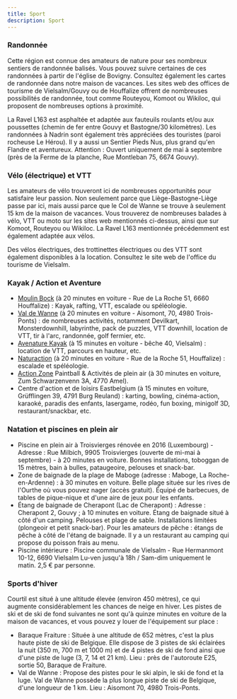 ```yaml
---
title: Sport
description: Sport
---
```


### Randonnée

Cette région est connue des amateurs de nature pour ses nombreux sentiers de randonnée balisés. Vous pouvez suivre certaines de ces randonnées à partir de l'église de Bovigny. Consultez également les cartes de randonnée dans notre maison de vacances.
Les sites web des offices de tourisme de Vielsalm/Gouvy ou de Houffalize offrent de nombreuses possibilités de randonnée, tout comme Routeyou, Komoot ou Wikiloc, qui proposent de nombreuses options à proximité.

La Ravel L163 est asphaltée et adaptée aux fauteuils roulants et/ou aux poussettes (chemin de fer entre Gouvy et Bastogne/30 kilomètres).
Les randonnées à Nadrin sont également très appréciées des touristes (paroi rocheuse Le Hérou).
Il y a aussi un Sentier Pieds Nus, plus grand qu'en Flandre et aventureux. Attention : Ouvert uniquement de mai à septembre (près de la Ferme de la planche, Rue Montleban 75, 6674 Gouvy).

### Vélo (électrique) et VTT

Les amateurs de vélo trouveront ici de nombreuses opportunités pour satisfaire leur passion. Non seulement parce que Liège-Bastogne-Liège passe par ici, mais aussi parce que le Col de Wanne se trouve à seulement 15 km de la maison de vacances. Vous trouverez de nombreuses balades à vélo, VTT ou moto sur les sites web mentionnés ci-dessus, ainsi que sur Komoot, Routeyou ou Wikiloc. La Ravel L163 mentionnée précédemment est également adaptée aux vélos.

Des vélos électriques, des trottinettes électriques ou des VTT sont également disponibles à la location. Consultez le site web de l'office du tourisme de Vielsalm.

### Kayak / Action et Aventure

- [Moulin Bock](http://www.naturaction.com) (à 20 minutes en voiture - Rue de La Roche 51, 6660 Houffalize) : Kayak, rafting, VTT, escalade ou spéléologie.
- [Val de Wanne](https://www.levaldewanne.com) (à 20 minutes en voiture - Aisomont, 70, 4980 Trois-Ponts) : de nombreuses activités, notamment Devilkart, Monsterdownhill, labyrinthe, pack de puzzles, VTT downhill, location de VTT, tir à l'arc, randonnée, golf fermier, etc.
- [Avenature Kayak](https://www.avenature.be) (à 15 minutes en voiture - bêche 40, Vielsalm) : location de VTT, parcours en hauteur, etc.
- [Naturaction](https://www.naturaction.com) (à 20 minutes en voiture - Rue de la Roche 51, Houffalize) : escalade et spéléologie.
- [Action Zone](https://www.actionzone.be) Paintball & Activités de plein air (à 30 minutes en voiture, Zum Schwarzenvenn 3A, 4770 Amel).
- Centre d'action et de loisirs Eastbelgium (à 15 minutes en voiture, Grüfflingen 39, 4791 Burg Reuland) : karting, bowling, cinéma-action, karaoké, paradis des enfants, lasergame, rodéo, fun boxing, minigolf 3D, restaurant/snackbar, etc.

### Natation et piscines en plein air

- Piscine en plein air à Troisvierges rénovée en 2016 (Luxembourg) - Adresse : Rue Milbich, 9905 Troisvierges (ouverte de mi-mai à septembre) - à 20 minutes en voiture.
  Bonnes installations, toboggan de 15 mètres, bain à bulles, pataugeoire, pelouses et snack-bar.
- Zone de baignade de la plage de Maboge (adresse : Maboge, La Roche-en-Ardenne) : à 30 minutes en voiture. Belle plage située sur les rives de l'Ourthe où vous pouvez nager (accès gratuit). Équipé de
  barbecues, de tables de pique-nique et d'une aire de jeux pour les enfants.
- Étang de baignade de Cherapont (Lac de Cherapont) : Adresse : Cherapont 2, Gouvy ; à 10 minutes en voiture.
  Étang de baignade situé à côté d'un camping. Pelouses et plage de sable. Installations limitées
  (plongeoir et petit snack-bar). Pour les amateurs de pêche : étangs de pêche à côté de l'étang de baignade. Il y a un restaurant
  au camping qui propose du poisson frais au menu.
- Piscine intérieure : Piscine communale de Vielsalm - Rue Hermanmont 10-12, 6690 Vielsalm
  Lu-ven jusqu'à 18h / Sam-dim uniquement le matin. 2,5 € par personne.

### Sports d'hiver

Courtil est situé à une altitude élevée (environ 450 mètres), ce qui augmente considérablement les chances de neige en hiver. Les pistes de ski et de ski de fond suivantes ne sont qu'à quinze minutes en voiture de la maison de vacances, et vous pouvez y louer de l'équipement sur place :

- Baraque Fraiture : Située à une altitude de 652 mètres, c'est la plus haute piste de ski de Belgique. Elle dispose de 3 pistes de ski éclairées la nuit (350 m, 700 m et 1000 m) et de 4 pistes de ski de fond ainsi que d'une piste de luge (3, 7, 14 et 21 km). Lieu : près de l'autoroute E25, sortie 50, Baraque de Fraiture.
- Val de Wanne : Propose des pistes pour le ski alpin, le ski de fond et la luge. Val de Wanne possède la plus longue piste de ski de Belgique, d'une longueur de 1 km. Lieu : Aisomont 70, 4980 Trois-Ponts.

